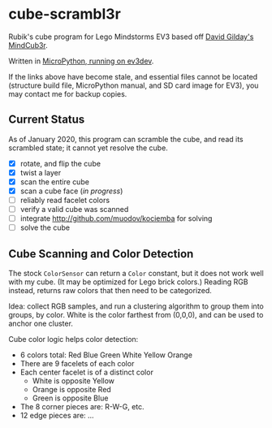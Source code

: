 # cube-scrambl3r
Rubik's cube program for Lego Mindstorms EV3
based off [David Gilday's MindCub3r](https://www.mindcuber.com/mindcub3r/mindcub3r.html).

Written in [MicroPython, running on ev3dev](https://education.lego.com/en-us/support/mindstorms-ev3/python-for-ev3).

If the links above have become stale, and essential files cannot be located (structure build file, 
MicroPython manual, and SD card image for EV3), you may contact me for backup copies.
<!-- copies at https://drive.google.com/drive/u/0/folders/1jUdjHS22F1zwnxoQA3R3IfTaT3J7NjvH -->

## Current Status
As of January 2020, this program can scramble the cube, and read its scrambled state; it cannot yet
resolve the cube.

- [x] rotate, and flip the cube
- [x] twist a layer
- [x] scan the entire cube
- [x] scan a cube face (_in progress_)
- [ ] reliably read facelet colors
- [ ] verify a valid cube was scanned
- [ ] integrate http://github.com/muodov/kociemba for solving
- [ ] solve the cube

## Cube Scanning and Color Detection

The stock `ColorSensor` can return a `Color` constant, but it does not work well with my cube.
(It may be optimized for Lego brick colors.) Reading RGB instead, returns raw colors
that then need to be categorized.

Idea: collect RGB samples, and run a clustering algorithm to group them into groups, by color. 
White is the color farthest from (0,0,0), and can be used to anchor one cluster. 

Cube color logic helps color detection:
* 6 colors total: Red Blue Green White Yellow Orange
* There are 9 facelets of each color
* Each center facelet is of a distinct color
    * White is opposite Yellow
    * Orange is opposite Red
    * Green is opposite Blue
* The 8 corner pieces are: R-W-G, etc.
* 12 edge pieces are: ...
